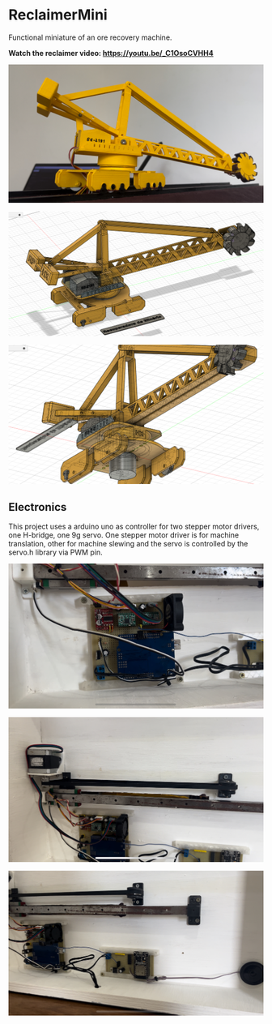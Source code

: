 # ReclaimerMini
Functional miniature of an ore recovery machine.

**Watch the reclaimer video: https://youtu.be/_C1OsoCVHH4**

![reclaimer6](https://github.com/cassio-hsp/ReclaimerMini/blob/main/1.Images/reclaimer6.jpg)

![reclaimer1](https://github.com/cassio-hsp/ReclaimerMini/blob/main/1.Images/reclaimer1.png)

![reclaimer3](https://github.com/cassio-hsp/ReclaimerMini/blob/main/1.Images/reclaimer3.png)


## Electronics

This project uses a arduino uno as controller for two stepper motor drivers, one H-bridge, one 9g servo. One stepper motor driver is for machine translation, other for machine slewing and the servo is controlled by the servo.h library via PWM pin.

![Electronic1](https://github.com/cassio-hsp/ReclaimerMini/blob/main/1.Images/Electronics1.jpg)

![Electronic2](https://github.com/cassio-hsp/ReclaimerMini/blob/main/1.Images/Electronics2.jpg)

![Electronic3](https://github.com/cassio-hsp/ReclaimerMini/blob/main/1.Images/Electronics3.jpg)



